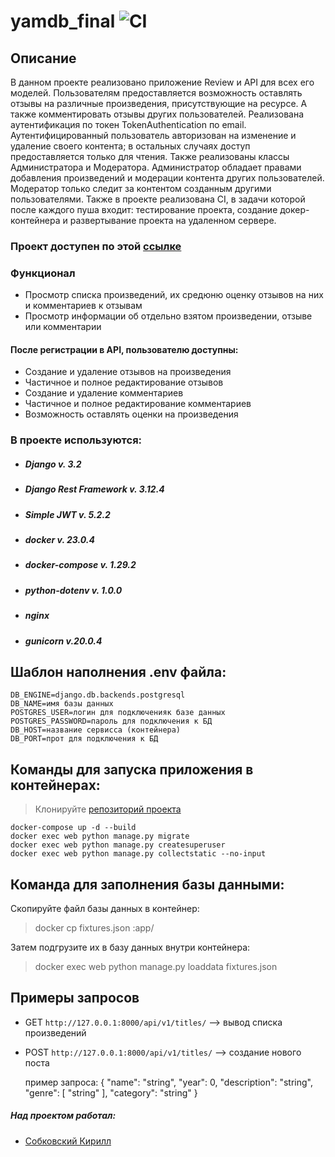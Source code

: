 # yamdb_final ![CI](https://github.com/Sobiyk/yamdb_final/actions/workflows/yamdb_workflow.yml/badge.svg)
## Описание
В данном проекте реализовано приложение Review и API для всех его моделей. Пользователям предоставляется возможность оставлять отзывы на различные произведения, присутствующие на ресурсе. А также комментировать отзывы других пользователей.
Реализована аутентификация по токен TokenAuthentication по email. Аутентифицированный пользователь авторизован на изменение и удаление своего контента; в остальных случаях доступ предоставляется только для чтения.
Также реализованы классы Администратора и Модератора. Администратор обладает правами добавления произведений и модерации контента других пользователей. Модератор только следит за контентом созданным другими пользователями.
Также в проекте реализована CI, в задачи которой после каждого пуша входит: тестирование проекта, создание докер-контейнера и развертывание проекта на удаленном сервере.

### Проект доступен по этой [ссылке](https://sobiy.ddns.net)
### Функционал
* Просмотр списка произведений, их средюню оценку отзывов на них и комментариев к отзывам
* Просмотр информации об отдельно взятом произведении, отзыве или комментарии

#### После регистрации в API, пользователю доступны:
* Создание и удаление отзывов на произведения
* Частичное и полное редактирование отзывов
* Создание и удаление комментариев
* Частичное и полное редактирование комментариев
* Возможность оставлять оценки на произведения

### В проекте используются:
* ##### Django v. 3.2
* ##### Django Rest Framework v. 3.12.4
* ##### Simple JWT v. 5.2.2
* ##### docker v. 23.0.4
* ##### docker-compose v. 1.29.2
* ##### python-dotenv v. 1.0.0
* ##### nginx
* ##### gunicorn v.20.0.4

## Шаблон наполнения .env файла:
```
DB_ENGINE=django.db.backends.postgresql
DB_NAME=имя базы данных
POSTGRES_USER=логин для подключенияк базе данных
POSTGRES_PASSWORD=пароль для подключения к БД
DB_HOST=название сервисса (контейнера)
DB_PORT=прот для подключения к БД
```

## Команды для запуска приложения в контейнерах:

> Клонируйте [репозиторий проекта](https://github.com/Sobiyk/infra_sp2)

```
docker-compose up -d --build
docker exec web python manage.py migrate 
docker exec web python manage.py createsuperuser
docker exec web python manage.py collectstatic --no-input
```

## Команда для заполнения базы данными:

Cкопируйте файл базы данных в контейнер:

> docker cp fixtures.json <id>:app/

Затем подгрузите их в базу данных внутри контейнера:

> docker exec web python manage.py loaddata fixtures.json

## Примеры запросов

* GET `http://127.0.0.1:8000/api/v1/titles/` --> вывод списка произведений
* POST `http://127.0.0.1:8000/api/v1/titles/` --> создание нового поста

  пример запроса:
                  {
                      "name": "string",
                      "year": 0,
                      "description": "string",
                      "genre": [
                          "string"
                      ],
                      "category": "string"
                  }  


##### Над проектом работал:
* [Собковский Кирилл](https://github.com/Sobiyk)